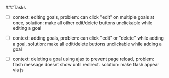 ###Tasks

* [ ] context: editing goals, problem: can click "edit" on multiple goals at once, solution: make all other edit/delete buttons unclickable while editing a goal
* [ ] context: adding goals, problem: can click "edit" or "delete" while adding a goal, solution: make all edit/delete buttons unclickable while adding a goal
* [ ] context: deleting a goal using ajax to prevent page reload, problem: flash message doesnt show until redirect. solution: make flash appear via js

